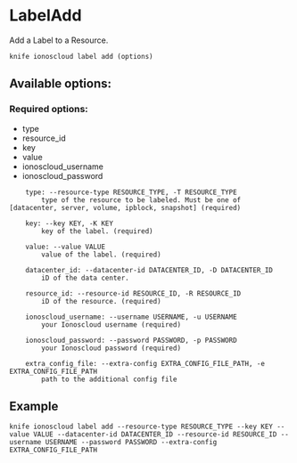 # LabelAdd

Add a Label to a Resource.

```text
knife ionoscloud label add (options)
```

## Available options:

### Required options:

* type
* resource\_id
* key
* value
* ionoscloud\_username
* ionoscloud\_password

```text
    type: --resource-type RESOURCE_TYPE, -T RESOURCE_TYPE
        type of the resource to be labeled. Must be one of [datacenter, server, volume, ipblock, snapshot] (required)

    key: --key KEY, -K KEY
        key of the label. (required)

    value: --value VALUE
        value of the label. (required)

    datacenter_id: --datacenter-id DATACENTER_ID, -D DATACENTER_ID
        iD of the data center.

    resource_id: --resource-id RESOURCE_ID, -R RESOURCE_ID
        iD of the resource. (required)

    ionoscloud_username: --username USERNAME, -u USERNAME
        your Ionoscloud username (required)

    ionoscloud_password: --password PASSWORD, -p PASSWORD
        your Ionoscloud password (required)

    extra_config_file: --extra-config EXTRA_CONFIG_FILE_PATH, -e EXTRA_CONFIG_FILE_PATH
        path to the additional config file

```
## Example

```text
knife ionoscloud label add --resource-type RESOURCE_TYPE --key KEY --value VALUE --datacenter-id DATACENTER_ID --resource-id RESOURCE_ID --username USERNAME --password PASSWORD --extra-config EXTRA_CONFIG_FILE_PATH
```
